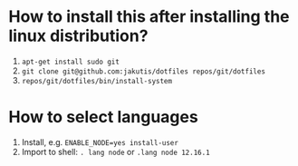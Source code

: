 # How to install this after installing the linux distribution?

1. `apt-get install sudo git`
2. `git clone git@github.com:jakutis/dotfiles repos/git/dotfiles`
3. `repos/git/dotfiles/bin/install-system`

# How to select languages

1. Install, e.g. `ENABLE_NODE=yes install-user`
2. Import to shell: `. lang node` or `.lang node 12.16.1`
